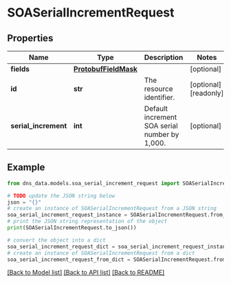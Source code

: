 # SOASerialIncrementRequest


## Properties

Name | Type | Description | Notes
------------ | ------------- | ------------- | -------------
**fields** | [**ProtobufFieldMask**](ProtobufFieldMask.md) |  | [optional] 
**id** | **str** | The resource identifier. | [optional] [readonly] 
**serial_increment** | **int** | Default increment SOA serial number by 1,000. | [optional] 

## Example

```python
from dns_data.models.soa_serial_increment_request import SOASerialIncrementRequest

# TODO update the JSON string below
json = "{}"
# create an instance of SOASerialIncrementRequest from a JSON string
soa_serial_increment_request_instance = SOASerialIncrementRequest.from_json(json)
# print the JSON string representation of the object
print(SOASerialIncrementRequest.to_json())

# convert the object into a dict
soa_serial_increment_request_dict = soa_serial_increment_request_instance.to_dict()
# create an instance of SOASerialIncrementRequest from a dict
soa_serial_increment_request_from_dict = SOASerialIncrementRequest.from_dict(soa_serial_increment_request_dict)
```
[[Back to Model list]](../README.md#documentation-for-models) [[Back to API list]](../README.md#documentation-for-api-endpoints) [[Back to README]](../README.md)


